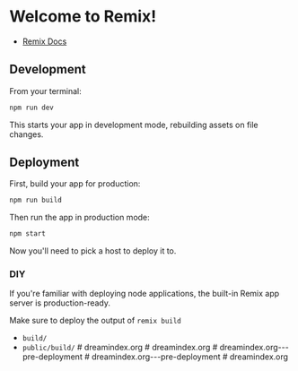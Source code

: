 # Welcome to Remix!

- [Remix Docs](https://remix.run/docs)

## Development

From your terminal:

```sh
npm run dev
```

This starts your app in development mode, rebuilding assets on file changes.

## Deployment

First, build your app for production:

```sh
npm run build
```

Then run the app in production mode:

```sh
npm start
```

Now you'll need to pick a host to deploy it to.

### DIY

If you're familiar with deploying node applications, the built-in Remix app server is production-ready.

Make sure to deploy the output of `remix build`

- `build/`
- `public/build/`
#   d r e a m i n d e x . o r g  
 #   d r e a m i n d e x . o r g  
 #   d r e a m i n d e x . o r g - - - p r e - d e p l o y m e n t  
 #   d r e a m i n d e x . o r g - - - p r e - d e p l o y m e n t  
 #   d r e a m i n d e x . o r g  
 